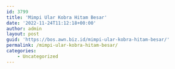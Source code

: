 ```yaml
---
id: 3799
title: 'Mimpi Ular Kobra Hitam Besar'
date: '2022-11-24T11:12:18+00:00'
author: admin
layout: post
guid: 'https://bos.awn.biz.id/mimpi-ular-kobra-hitam-besar/'
permalink: /mimpi-ular-kobra-hitam-besar/
categories:
    - Uncategorized
---
```


